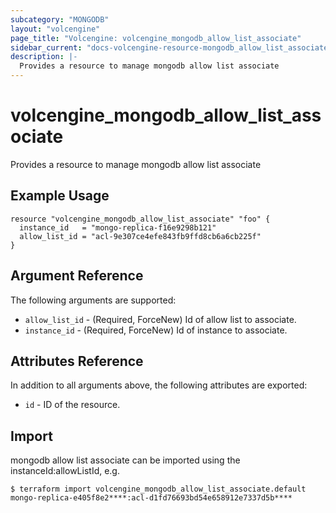 ```yaml
---
subcategory: "MONGODB"
layout: "volcengine"
page_title: "Volcengine: volcengine_mongodb_allow_list_associate"
sidebar_current: "docs-volcengine-resource-mongodb_allow_list_associate"
description: |-
  Provides a resource to manage mongodb allow list associate
---
```

# volcengine_mongodb_allow_list_associate
Provides a resource to manage mongodb allow list associate
## Example Usage
```hcl
resource "volcengine_mongodb_allow_list_associate" "foo" {
  instance_id   = "mongo-replica-f16e9298b121"
  allow_list_id = "acl-9e307ce4efe843fb9ffd8cb6a6cb225f"
}
```
## Argument Reference
The following arguments are supported:
* `allow_list_id` - (Required, ForceNew) Id of allow list to associate.
* `instance_id` - (Required, ForceNew) Id of instance to associate.

## Attributes Reference
In addition to all arguments above, the following attributes are exported:
* `id` - ID of the resource.



## Import
mongodb allow list associate can be imported using the instanceId:allowListId, e.g.
```
$ terraform import volcengine_mongodb_allow_list_associate.default mongo-replica-e405f8e2****:acl-d1fd76693bd54e658912e7337d5b****
```

